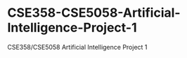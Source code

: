 # CSE358-CSE5058-Artificial-Intelligence-Project-1
CSE358/CSE5058 Artificial Intelligence Project 1
